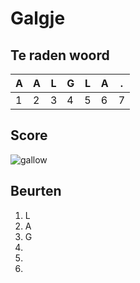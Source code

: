 # Galgje

## Te raden woord

|A|A|L|G|L|A|.|
|-|-|-|-|-|-|-|
|1|2|3|4|5|6|7|

## Score
![gallow](./images/1.png)

## Beurten
1. L
2. A
3. G
4.
5.
6.